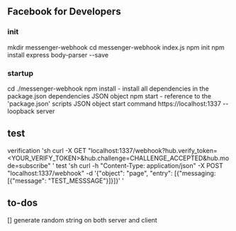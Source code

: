 ## Facebook for Developers


### init
mkdir messenger-webhook
cd messenger-webhook
index.js
npm init
npm install express body-parser --save



### startup
cd ./messenger-webhook
npm install - install all dependencies in the package.json dependencies JSON object
npm start - reference to the 'package.json' scripts JSON object start command
https://localhost:1337 -- loopback server

## test
verification 
'sh
	curl -X GET "localhost:1337/webhook?hub.verify_token=<YOUR_VERIFY_TOKEN>&hub.challenge=CHALLENGE_ACCEPTED&hub.mode=subscribe"
'
test
'sh
	curl -h "Content-Type: application/json" -X POST "localhost:1337/webhook" -d '{"object": "page", "entry": [{"messaging: [{"message": "TEST_MESSSAGE"}]}]}'
'

## to-dos
 [] generate random string on both server and client

